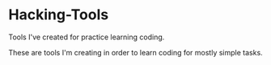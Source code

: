 # Hacking-Tools
Tools I've created for practice learning coding.

These are tools I'm creating in order to learn coding for mostly simple tasks.
